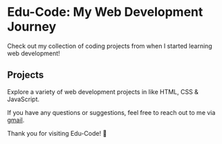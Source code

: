# Edu-Code: My Web Development Journey

Check out my collection of coding projects from when I started learning web development!

## Projects

Explore a variety of web development projects in like HTML, CSS & JavaScript.

If you have any questions or suggestions, feel free to reach out to me via [gmail](mailto:abhaybalakrishnan977@gmail.com).

Thank you for visiting Edu-Code! 🚀
